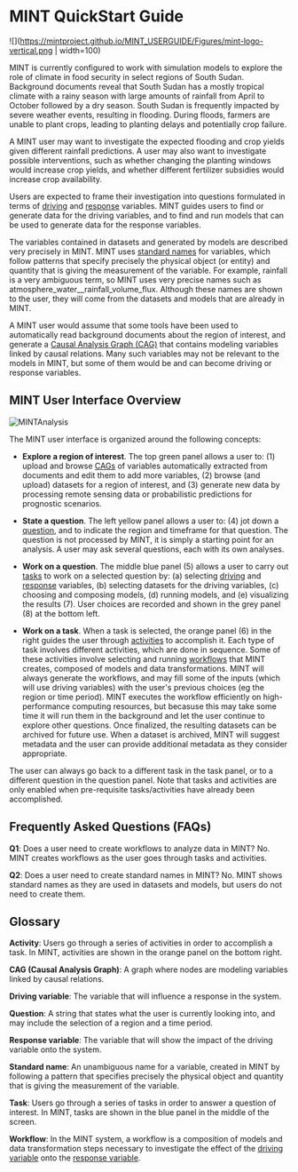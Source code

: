 # MINT QuickStart Guide

![](https://mintproject.github.io/MINT_USERGUIDE/Figures/mint-logo-vertical.png | width=100)

MINT is currently configured to work with simulation models to explore the role of climate in food security in select regions of South Sudan.  Background documents reveal that South Sudan has a mostly tropical climate with a rainy season with large amounts of rainfall from April to October followed by a dry season. South Sudan is frequently impacted by severe weather events, resulting in flooding. During floods, farmers are unable to plant crops, leading to planting delays and potentially crop failure.

A MINT user may want to investigate the expected flooding and crop yields given different rainfall predictions.  A user may also want to investigate possible interventions, such as whether changing the planting windows would increase crop yields, and whether different fertilizer subsidies would increase crop availability.  

Users are expected to frame their investigation into questions formulated in terms of [driving](#drivingvar_def) and [response](#responsevar_def) variables.  MINT guides users to find or generate data for the driving variables, and to find and run models that can be used to generate data for the response variables.

The variables contained in datasets and generated by models are described very precisely in MINT.  MINT uses [standard names](#standardnames_def) for variables, which follow patterns that specify precisely the physical object (or entity) and quantity that is giving the measurement of the variable.  For example, rainfall is a very ambiguous term, so MINT uses very precise names such as atmosphere_water__rainfall_volume_flux.  Although these names are shown to the user, they will come from the datasets and models that are already in MINT.  

A MINT user would assume that some tools have been used to automatically read background documents about the region of interest, and generate a [Causal Analysis Graph (CAG)](#cag_def) that contains modeling variables linked by causal relations.  Many such variables may not be relevant to the models in MINT, but some of them would be and can become driving or response variables.


## MINT User Interface Overview

![MINTAnalysis](https://github.com/mintproject/MINT_USERGUIDE/blob/master/Figures/MainControlPanel.jpg?raw=true)

The MINT user interface is organized around the following concepts:

* **Explore a region of interest**.  The top green panel allows a user to: (1) upload and browse [CAGs](#cag_def) of variables automatically extracted from  documents and edit them to add more variables, (2) browse (and upload) datasets for a region of interest, and (3) generate new data by processing remote sensing data or probabilistic predictions for prognostic scenarios.  

* **State a question**. The left yellow panel allows a user to: (4) jot down a [question](#question_def), and to indicate the region and timeframe for that question.  The question is not processed by MINT, it is simply a starting point for an analysis.  A user may ask several questions, each with its own analyses.

* **Work on a question**. The middle blue panel (5) allows a user to carry out [tasks](#task_def) to work on a selected question by: (a) selecting [driving](#drivingvar_def) and [response](#responsevar_def) variables, (b) selecting datasets for the driving variables, (c) choosing and composing models, (d) running models, and (e) visualizing the results (7). User choices are recorded and shown in the grey panel (8) at the bottom left.

* **Work on a task**.  When a task is selected, the orange panel (6) in the right guides the user through [activities](#activity_def) to accomplish it.  Each type of task involves different activities, which are done in sequence.  Some of these activities involve selecting and running [workflows](#workflow_def) that MINT creates, composed of models and data transformations.  MINT will always generate the workflows, and may fill some of the inputs (which will use driving variables) with the user's previous choices (eg the region or time period).  MINT executes the workflow efficiently on high-performance computing resources, but becasuse this may take some time it will run them in the background and let the user continue to explore other questions.  Once finalized, the resulting datasets can be archived for future use.  When a dataset is archived, MINT will suggest metadata and the user can provide additional metadata as they consider appropriate.

The user can always go back to a different task in the task panel, or to a different question in the question panel.  Note that  tasks and activities are only enabled when pre-requisite tasks/activities have already been accomplished.

## Frequently Asked Questions (FAQs)

__Q1__: Does a user need to create workflows to analyze data in MINT?  No. MINT creates workflows as the user goes through tasks and activities.

__Q2__: Does a user need to create standard names in MINT?  No. MINT shows standard names as they are used in datasets and models, but users do not need to create them.


## Glossary
<a name="activity_def">**Activity**</a>: Users go through a series of activities in order to accomplish a task.  In MINT, activities are shown in the orange panel on the bottom right.

<a name="cag_def">**CAG (Causal Analysis Graph)**</a>: A graph where nodes are modeling variables linked by causal relations. 

<a name="drivingvar_def">**Driving variable**</a>: The variable that will influence a response in the system.  

<a name="question_def">**Question**</a>: A string that states what the user is currently looking into, and may include the selection of a region and a time period. 

<a name="responsevar_def">**Response variable**</a>: The variable that will show the impact of the driving variable onto the system.

<a name="standardname_def">**Standard name**</a>: An unambiguous name for a variable, created in MINT by following a pattern that specifies precisely the physical object and quantity that is giving the measurement of the variable.

<a name="task_def">**Task**</a>: Users go through a series of tasks in order to answer a question of interest. In MINT, tasks are shown in the blue panel in the middle of the screen.

<a name="workflow_def">**Workflow**</a>: In the MINT system, a workflow is a composition of models and data transformation steps necessary to investigate the effect of the [driving variable](#drivingvar_def) onto the [response variable](#responsevar_def).
